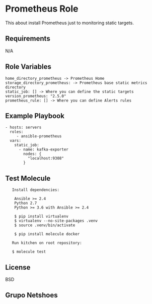 Prometheus Role
=========

This about install Prometheus just to monitoring static targets.

Requirements
------------

N/A

Role Variables
--------------
```
home_directory_prometheus -> Prometheus Home
storage_directory_prometheus: -> Prometheus base static metrics directory
static_job: [] -> Where you can define the static targets
version_prometheus: "2.5.0"
prometheus_rule: [] -> Where you can define Alerts rules
```

Example Playbook
----------------

    - hosts: servers
      roles:
         - ansible-prometheus
      vars:
        static_job:
          - name: kafka-exporter
            nodes: {
              "localhost:9308"
            }

Test Molecule
---------------------

```
   Install dependencies:
   
    Ansible >= 2.4
    Python 2.7
    Python >= 3.6 with Ansible >= 2.4

    $ pip install virtualenv
    $ virtualenv --no-site-packages .venv
    $ source .venv/bin/activate

    $ pip install molecule docker

```
```
   Run kitchen on root repository:
   
   $ molecule test

```

License
-------

BSD

Grupo Netshoes
------------------
